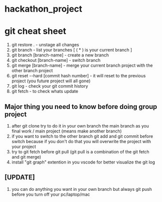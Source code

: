 # hackathon_project

# git cheat sheet

1. git restore . - unstage all changes
2. git branch - list your branches [ ( * ) is your current branch ]
3. git branch [branch-name] - create a new branch
4. git checkout [branch-name] - switch branch
5. git merge [branch-name] - merge your current branch project with the other branch project
6. git reset --hard [commit hash number] - it will reset to the previous project (you future project will all gone)
7. git log - check your git commit history
8. git fetch - to check whats update

## Major thing you need to know before doing group project
1. after git clone try to do it in your own branch the main branch as you final work / main project (means make another branch)
2. if you want to switch to the other branch git add and git commit before switch because if you don't do that you will overwrite the project with your project
3. try to git fetch before git pull (git pull is a combination of the git fetch and git merge)
4. install "git graph" extention in you vscode for better visualize the git log

## [UPDATE]
1. you can do anything you want in your own branch but always git push before you turn off your pc/laptop/mac
